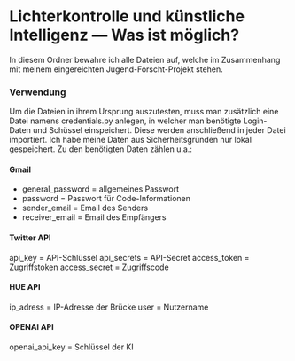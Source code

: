 # Lichterkontrolle und künstliche Intelligenz — Was ist möglich?

In diesem Ordner bewahre ich alle Dateien auf, welche im Zusammenhang mit meinem eingereichten Jugend-Forscht-Projekt stehen.

### Verwendung
Um die Dateien in ihrem Ursprung auszutesten, muss man zusätzlich eine Datei namens credentials.py anlegen, in welcher man benötigte Login-Daten und Schüssel einspeichert. Diese werden anschließend in jeder Datei importiert. Ich habe meine Daten aus Sicherheitsgründen nur lokal gespeichert.
Zu den benötigten Daten zählen u.a.:

#### Gmail
- general_password = allgemeines Passwort
- password = Passwort für Code-Informationen
- sender_email = Email des Senders
- receiver_email = Email des Empfängers
#### Twitter API
api_key = API-Schlüssel
api_secrets = API-Secret
access_token = Zugriffstoken
access_secret = Zugriffscode
#### HUE API
ip_adress = IP-Adresse der Brücke
user = Nutzername
#### OPENAI API
openai_api_key = Schlüssel der KI
